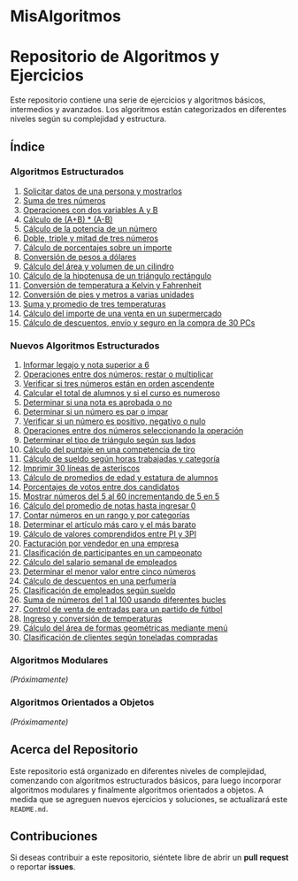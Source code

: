 # MisAlgoritmos
# Repositorio de Algoritmos y Ejercicios

Este repositorio contiene una serie de ejercicios y algoritmos básicos, intermedios y avanzados. Los algoritmos están categorizados en diferentes niveles según su complejidad y estructura.

## Índice

### Algoritmos Estructurados

1. [Solicitar datos de una persona y mostrarlos](https://github.com/diegomaneyro/MisAlgoritmos/01_pedir_datos/)
2. [Suma de tres números](./algoritmos-estructurados/suma-tres-numeros.md)
3. [Operaciones con dos variables A y B](./algoritmos-estructurados/operaciones-ab.md)
4. [Cálculo de (A+B) * (A-B)](./algoritmos-estructurados/calculo-ab.md)
5. [Cálculo de la potencia de un número](./algoritmos-estructurados/calculo-potencia.md)
6. [Doble, triple y mitad de tres números](./algoritmos-estructurados/doble-triple-mitad.md)
7. [Cálculo de porcentajes sobre un importe](./algoritmos-estructurados/porcentajes-importe.md)
8. [Conversión de pesos a dólares](./algoritmos-estructurados/conversion-pesos-dolares.md)
9. [Cálculo del área y volumen de un cilindro](./algoritmos-estructurados/area-volumen-cilindro.md)
10. [Cálculo de la hipotenusa de un triángulo rectángulo](./algoritmos-estructurados/calculo-hipotenusa.md)
11. [Conversión de temperatura a Kelvin y Fahrenheit](./algoritmos-estructurados/conversion-temperatura.md)
12. [Conversión de pies y metros a varias unidades](./algoritmos-estructurados/conversion-unidades.md)
13. [Suma y promedio de tres temperaturas](./algoritmos-estructurados/suma-promedio-temperaturas.md)
14. [Cálculo del importe de una venta en un supermercado](./algoritmos-estructurados/importe-venta.md)
15. [Cálculo de descuentos, envío y seguro en la compra de 30 PCs](./algoritmos-estructurados/descuentos-envio-pc.md)

### Nuevos Algoritmos Estructurados

1. [Informar legajo y nota superior a 6](./algoritmos-estructurados/legajo-nota.md)
2. [Operaciones entre dos números: restar o multiplicar](./algoritmos-estructurados/restar-multiplicar.md)
3. [Verificar si tres números están en orden ascendente](./algoritmos-estructurados/orden-ascendente.md)
4. [Calcular el total de alumnos y si el curso es numeroso](./algoritmos-estructurados/curso-numeroso.md)
5. [Determinar si una nota es aprobada o no](./algoritmos-estructurados/aprobo-no-aprobo.md)
6. [Determinar si un número es par o impar](./algoritmos-estructurados/par-impar.md)
7. [Verificar si un número es positivo, negativo o nulo](./algoritmos-estructurados/positivo-negativo-nulo.md)
8. [Operaciones entre dos números seleccionando la operación](./algoritmos-estructurados/operaciones-seleccionadas.md)
9. [Determinar el tipo de triángulo según sus lados](./algoritmos-estructurados/tipo-triangulo.md)
10. [Cálculo del puntaje en una competencia de tiro](./algoritmos-estructurados/puntaje-tiro.md)
11. [Cálculo de sueldo según horas trabajadas y categoría](./algoritmos-estructurados/sueldo-categoria.md)
12. [Imprimir 30 líneas de asteriscos](./algoritmos-estructurados/lineas-asteriscos.md)
13. [Cálculo de promedios de edad y estatura de alumnos](./algoritmos-estructurados/promedio-edad-estatura.md)
14. [Porcentajes de votos entre dos candidatos](./algoritmos-estructurados/porcentaje-votos.md)
15. [Mostrar números del 5 al 60 incrementando de 5 en 5](./algoritmos-estructurados/numeros-incrementados.md)
16. [Cálculo del promedio de notas hasta ingresar 0](./algoritmos-estructurados/promedio-notas.md)
17. [Contar números en un rango y por categorías](./algoritmos-estructurados/contar-numeros.md)
18. [Determinar el artículo más caro y el más barato](./algoritmos-estructurados/articulo-mas-caro.md)
19. [Cálculo de valores comprendidos entre PI y 3PI](./algoritmos-estructurados/valores-pi.md)
20. [Facturación por vendedor en una empresa](./algoritmos-estructurados/facturacion-vendedor.md)
21. [Clasificación de participantes en un campeonato](./algoritmos-estructurados/clasificacion-participantes.md)
22. [Cálculo del salario semanal de empleados](./algoritmos-estructurados/salario-semanal.md)
23. [Determinar el menor valor entre cinco números](./algoritmos-estructurados/menor-cinco-numeros.md)
24. [Cálculo de descuentos en una perfumería](./algoritmos-estructurados/descuentos-perfumeria.md)
25. [Clasificación de empleados según sueldo](./algoritmos-estructurados/clasificacion-empleados.md)
26. [Suma de números del 1 al 100 usando diferentes bucles](./algoritmos-estructurados/suma-numeros.md)
27. [Control de venta de entradas para un partido de fútbol](./algoritmos-estructurados/venta-entradas.md)
28. [Ingreso y conversión de temperaturas](./algoritmos-estructurados/temperaturas-conversion.md)
29. [Cálculo del área de formas geométricas mediante menú](./algoritmos-estructurados/area-formas.md)
30. [Clasificación de clientes según toneladas compradas](./algoritmos-estructurados/clasificacion-clientes.md)

### Algoritmos Modulares
_(Próximamente)_

### Algoritmos Orientados a Objetos
_(Próximamente)_

## Acerca del Repositorio

Este repositorio está organizado en diferentes niveles de complejidad, comenzando con algoritmos estructurados básicos, para luego incorporar algoritmos modulares y finalmente algoritmos orientados a objetos. A medida que se agreguen nuevos ejercicios y soluciones, se actualizará este `README.md`.

## Contribuciones

Si deseas contribuir a este repositorio, siéntete libre de abrir un **pull request** o reportar **issues**.

